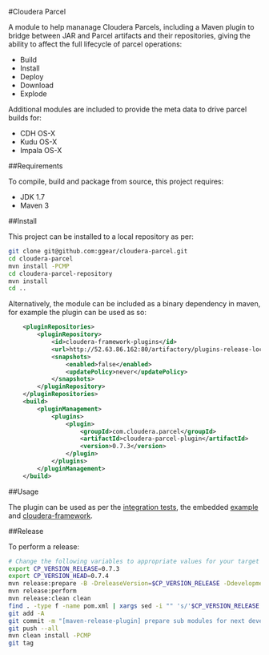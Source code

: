 #Cloudera Parcel

A module to help mananage Cloudera Parcels, including a Maven plugin to bridge between JAR and Parcel artifacts and their repositories, giving the ability to affect the full lifecycle of parcel operations:

* Build
* Install
* Deploy
* Download
* Explode

Additional modules are included to provide the meta data to drive parcel builds for:

* CDH OS-X
* Kudu OS-X
* Impala OS-X

##Requirements

To compile, build and package from source, this project requires:

* JDK 1.7
* Maven 3

##Install

This project can be installed to a local repository as per:

```bash
git clone git@github.com:ggear/cloudera-parcel.git
cd cloudera-parcel
mvn install -PCMP
cd cloudera-parcel-repository
mvn install
cd ..
```

Alternatively, the module can be included as a binary dependency in maven, for example the plugin can be used as so:

```xml
	<pluginRepositories>
		<pluginRepository>
			<id>cloudera-framework-plugins</id>
			<url>http://52.63.86.162:80/artifactory/plugins-release-local</url>
			<snapshots>
				<enabled>false</enabled>
				<updatePolicy>never</updatePolicy>
			</snapshots>
		</pluginRepository>
	</pluginRepositories>
	<build>
		<pluginManagement>
			<plugins>
				<plugin>
					<groupId>com.cloudera.parcel</groupId>
					<artifactId>cloudera-parcel-plugin</artifactId>
					<version>0.7.3</version>
				</plugin>
			</plugins>
		</pluginManagement>
	</build>
```

##Usage

The plugin can be used as per the [integration tests](https://github.com/ggear/cloudera-parcel/tree/master/cloudera-parcel-plugin/src/it), the embedded [example](https://github.com/ggear/cloudera-parcel/tree/master/cloudera-parcel-repository/cloudera-parcel-repository-sqoop-teradata) and [cloudera-framework](https://github.com/ggear/cloudera-framework).

##Release

To perform a release:

```bash
# Change the following variables to appropriate values for your target environment
export CP_VERSION_RELEASE=0.7.3
export CP_VERSION_HEAD=0.7.4
mvn release:prepare -B -DreleaseVersion=$CP_VERSION_RELEASE -DdevelopmentVersion=$CP_VERSION_HEAD-SNAPSHOT
mvn release:perform
mvn release:clean clean
find . -type f -name pom.xml | xargs sed -i "" 's/'$CP_VERSION_RELEASE'-SNAPSHOT/'$CP_VERSION_HEAD'-SNAPSHOT/g';
git add -A
git commit -m "[maven-release-plugin] prepare sub modules for next development iteration"
git push --all
mvn clean install -PCMP
git tag
```

